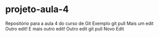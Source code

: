 # projeto-aula-4
Repositório para a aula 4 do curso de Git
Exemplo git pull
Mais um edit
Outro edit!
E mais outro edit!
Outro edit git pull
Novo Edit
